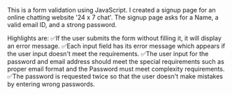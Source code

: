 This is a form validation using JavaScript. I created a signup page for an online chatting website '24 x 7 chat'. The signup page asks for a Name, a valid email ID, and a strong password.

Highlights are:
✅If the user submits the form without filling it, it will display an error message. 
✅Each input field has its error message which appears if the user input doesn't meet the requirements.
✅The user input for the password and email address should meet the special requirements such as proper email format and the Password must meet complexity requirements.
✅The password is requested twice so that the user doesn't make mistakes by entering wrong passwords.
